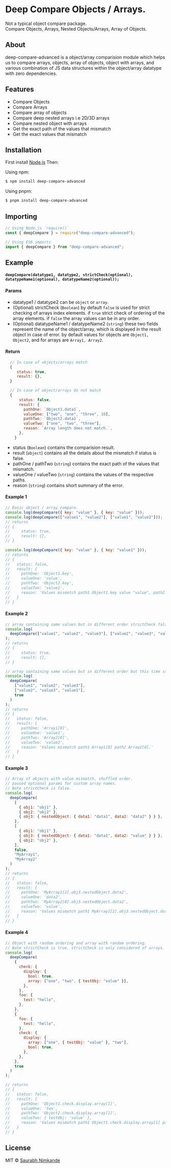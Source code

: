 # Deep Compare Objects / Arrays.

Not a typical object compare package.<br />
Compare Objects, Arrays, Nested Objects/Arrays, Array of Objects.

## About

deep-compare-advanced is a object/array comparision module which
helps us to compare arrays, objects, array of objects, object
with arrays, and various combination of JS data structures
within the object/array datatype with zero dependencies.

## Features

- Compare Objects
- Compare Arrays
- Compare array of objects
- Compare deep nested arrays i.e 2D/3D arrays
- Compare nested object with arrays
- Get the exact path of the values that mismatch
- Get the exact values that mismatch

## Installation

First install [Node.js](http://nodejs.org/) Then:

Using npm:

```sh
$ npm install deep-compare-advanced
```

Using pnpm:

```sh
$ pnpm install deep-compare-advanced
```

## Importing

```js
// Using Node.js `require()`
const { deepCompare } = require("deep-compare-advanced");

// Using ES6 imports
import { deepCompare } from "deep-compare-advanced";
```

## Example

#### `deepCompare(datatype1, datatype2, strictCheck(optional), datatypeName1(optional), datatypeName2(optional));`

#### Params

- datatype1 / datatype2 can be `object` or `array`.
- (Optional) strictCheck (`Boolean`) by default `false` is used for strict checking of arrays index elements. if `true` strict check of ordering of the array elements. if `false` the array values can be in any order.
- (Optional) datatypeName1 / datatypeName2 (`string`) these two fields represent the name of the object/array, which is displayed in the result object in case of error. by default values for objects are `Object1, Object2`, and for arrays are `Array1, Array2`.

#### Return

```js
  // In case of objects/arrays match
  {
     status: true,
     result: {},
  }

  // In case of object/arrays do not match
  {
      status: false,
      result: {
        pathOne: `Object1.data1`,
        valueOne: ["two", "one", "three", 10],
        pathTwo: `Object2.data1`,
        valueTwo: ["one", "two", "three"],
        reason: `Array length does not match.`,
      },
    }
```

- status (`Boolean`) contains the comparision result.
- result (`object`) contains all the details about the mismatch if status is false.
- pathOne / pathTwo (`string`) contains the exact path of the values that mismatch.
- valueOne / valueTwo (`string`) contains the values of the respective paths.
- reason (`string`) contains short summary of the error.

#### Example 1

```js
// Basic object / array compare.
console.log(deepCompare({ key: "value" }, { key: "value" }));
console.log(deepCompare(["value1", "value2"], ["value1", "value2"]));
// returns
// {
//     status: true,
//     result: {},
// }

console.log(deepCompare({ key: "value" }, { key: "value1" }));
// returns
// {
//   status: false,
//   result: {
//     pathOne: 'Object1.key',
//     valueOne: 'value',
//     pathTwo: 'Object2.key',
//     valueTwo: 'value1',
//     reason: 'Values mismatch path1 Object1.key value "value", path2 Object2.key value "value1".'
//   }
// }
```

#### Example 2

```js
// array containing same values but in different order strictCheck false by default.
console.log(
  deepCompare(["value1", "value2", "value3"], ["value2", "value3", "value1"])
);
// returns
// {
//     status: true,
//     result: {},
// }

// array containing same values but in different order but this time strictCheck is true.
console.log(
  deepCompare(
    ["value1", "value2", "value3"],
    ["value2", "value3", "value1"],
    true
  )
);
// returns
// {
//   status: false,
//   result: {
//     pathOne: 'Array1[0]',
//     valueOne: 'value1',
//     pathTwo: 'Array2[0]',
//     valueTwo: 'value2',
//     reason: 'Values mismatch path1 Array1[0] path2 Array2[0].'
//   }
// }
```

#### Example 3

```js
// Array of objects with value mismatch, shuffled order.
// passed optional params for custom array names.
// Note strictCheck is false.
console.log(
  deepCompare(
    [
      { obj1: "obj1" },
      { obj2: "obj2" },
      { obj3: { nestedObject: { data1: "data1", data2: "data2" } } },
    ],
    [
      { obj1: "obj1" },
      { obj3: { nestedObject: { data1: "data1", data2: "value" } } },
      { obj2: "obj2" },
    ],
    false,
    "MyArray1",
    "MyArray2"
  )
);
// returns
// {
//   status: false,
//   result: {
//     pathOne: 'MyArray1[2].obj3.nestedObject.data2',
//     valueOne: 'data2',
//     pathTwo: 'MyArray2[0].obj3.nestedObject.data2',
//     valueTwo: 'value',
//     reason: 'Values mismatch path1 MyArray1[2].obj3.nestedObject.data2 value "data2", path2 MyArray2[0].obj3.nestedObject.data2 value "value".'
//   }
// }
```

#### Example 4

```js
// Object with random ordering and array with random ordering.
// Note strictCheck is true. strictCheck is only considered of arrays.
console.log(
  deepCompare(
    {
      check: {
        display: {
          bool: true,
          array: ["one", "two", { testObj: "value" }],
        },
      },
      foo: {
        test: "hello",
      },
    },
    {
      foo: {
        test: "hello",
      },
      check: {
        display: {
          array: ["one", { testObj: "value" }, "two"],
          bool: true,
        },
      },
    },
    true
  )
);

// returns
// {
//   status: false,
//   result: {
//     pathOne: 'Object1.check.display.array[1]',
//     valueOne: 'two',
//     pathTwo: 'Object2.check.display.array[1]',
//     valueTwo: { testObj: 'value' },
//     reason: 'Values mismatch path1 Object1.check.display.array[1] path2 Object2.check.display.array[1].'
//   }
// }
```

## License

MIT © [Saurabh Nimkande](https://saurabh-nimkande.mit-license.org/)
